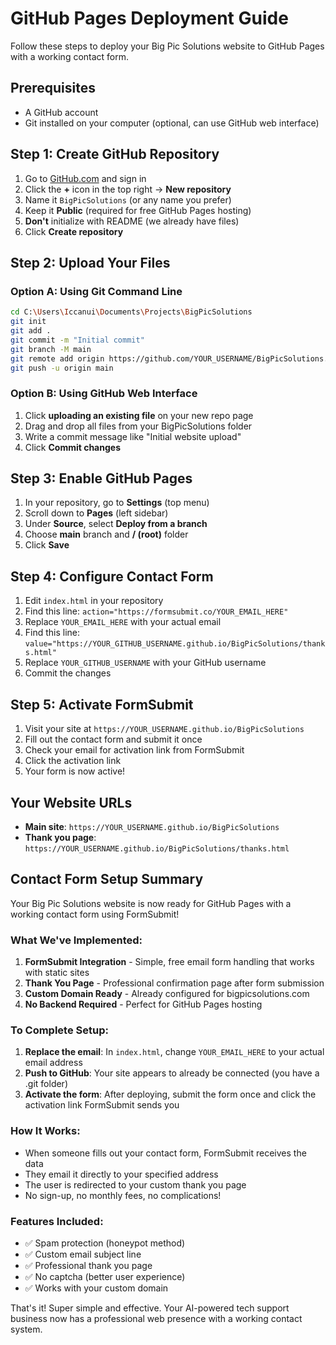 # GitHub Pages Deployment Guide

Follow these steps to deploy your Big Pic Solutions website to GitHub Pages with a working contact form.

## Prerequisites
- A GitHub account
- Git installed on your computer (optional, can use GitHub web interface)

## Step 1: Create GitHub Repository

1. Go to [GitHub.com](https://github.com) and sign in
2. Click the **+** icon in the top right → **New repository**
3. Name it `BigPicSolutions` (or any name you prefer)
4. Keep it **Public** (required for free GitHub Pages hosting)
5. **Don't** initialize with README (we already have files)
6. Click **Create repository**

## Step 2: Upload Your Files

### Option A: Using Git Command Line
```bash
cd C:\Users\Iccanui\Documents\Projects\BigPicSolutions
git init
git add .
git commit -m "Initial commit"
git branch -M main
git remote add origin https://github.com/YOUR_USERNAME/BigPicSolutions.git
git push -u origin main
```

### Option B: Using GitHub Web Interface
1. Click **uploading an existing file** on your new repo page
2. Drag and drop all files from your BigPicSolutions folder
3. Write a commit message like "Initial website upload"
4. Click **Commit changes**

## Step 3: Enable GitHub Pages

1. In your repository, go to **Settings** (top menu)
2. Scroll down to **Pages** (left sidebar)
3. Under **Source**, select **Deploy from a branch**
4. Choose **main** branch and **/ (root)** folder
5. Click **Save**

## Step 4: Configure Contact Form

1. Edit `index.html` in your repository
2. Find this line: `action="https://formsubmit.co/YOUR_EMAIL_HERE"`
3. Replace `YOUR_EMAIL_HERE` with your actual email
4. Find this line: `value="https://YOUR_GITHUB_USERNAME.github.io/BigPicSolutions/thanks.html"`
5. Replace `YOUR_GITHUB_USERNAME` with your GitHub username
6. Commit the changes

## Step 5: Activate FormSubmit

1. Visit your site at `https://YOUR_USERNAME.github.io/BigPicSolutions`
2. Fill out the contact form and submit it once
3. Check your email for activation link from FormSubmit
4. Click the activation link
5. Your form is now active!

## Your Website URLs

- **Main site**: `https://YOUR_USERNAME.github.io/BigPicSolutions`
- **Thank you page**: `https://YOUR_USERNAME.github.io/BigPicSolutions/thanks.html`

## Contact Form Setup Summary

Your Big Pic Solutions website is now ready for GitHub Pages with a working contact form using FormSubmit!

### What We've Implemented:

1. **FormSubmit Integration** - Simple, free email form handling that works with static sites
2. **Thank You Page** - Professional confirmation page after form submission
3. **Custom Domain Ready** - Already configured for bigpicsolutions.com
4. **No Backend Required** - Perfect for GitHub Pages hosting

### To Complete Setup:

1. **Replace the email**: In `index.html`, change `YOUR_EMAIL_HERE` to your actual email address
2. **Push to GitHub**: Your site appears to already be connected (you have a .git folder)
3. **Activate the form**: After deploying, submit the form once and click the activation link FormSubmit sends you

### How It Works:

- When someone fills out your contact form, FormSubmit receives the data
- They email it directly to your specified address
- The user is redirected to your custom thank you page
- No sign-up, no monthly fees, no complications!

### Features Included:

- ✅ Spam protection (honeypot method)
- ✅ Custom email subject line
- ✅ Professional thank you page
- ✅ No captcha (better user experience)
- ✅ Works with your custom domain

That's it! Super simple and effective. Your AI-powered tech support business now has a professional web presence with a working contact system.